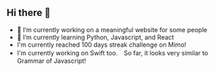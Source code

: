 ## Hi there 👋

- 🔭 I’m currently working on a meaningful website for some people
- 🌱 I’m currently learning Python, Javascript, and React
- I'm currently reached 100 days streak challenge on Mimo!
- I'm currently working on Swift too.　So  far, it looks very similar to Grammar of Javascript!
<!--- 👯 I’m looking to collaborate on ...
- 🤔 I’m looking for help with ...
- 💬 Ask me about ...
- 📫 How to reach me: ...
- ⚡ Fun fact: I love playing table tennis!
-->
